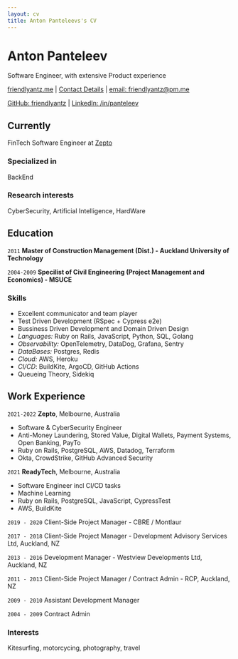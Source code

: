 ```yaml
---
layout: cv
title: Anton Panteleevs's CV
---
```

# Anton Panteleev

Software Engineer, with extensive Product experience

[friendlyantz.me](https://friendlyantz.me) |
[Contact Details](https://hihello.me/p/db5da52c-99b3-4945-b2f9-259e398f6541) | 
[email: friendlyantz@pm.me](mailto:friendlyantz@pm.me)

[GitHub: friendlyantz](https://github.com/friendlyantz) | 
[LinkedIn: /in/panteleev](https://www.linkedin.com/in/panteleev)

## Currently

FinTech Software Engineer at [Zepto](https://www.zepto.com.au/)

### Specialized in

BackEnd

### Research interests

CyberSecurity, Artificial Intelligence, HardWare

## Education

`2011`
__Master of Construction Management (Dist.) - Auckland University of Technology__

`2004-2009`
__Specilist of Civil Engineering (Project Management and Economics) - MSUCE__

### Skills
- Excellent communicator and team player
- Test Driven Development (RSpec + Cypress e2e)
- Bussiness Driven Development and Domain Driven Design
- _Languages:_ Ruby on Rails, JavaScript, Python, SQL, Golang
- _Observability:_ OpenTelemetry, DataDog, Grafana, Sentry
- _DataBases:_ Postgres, Redis
- _Cloud:_ AWS, Heroku
- _CI/CD_: BuildKite, ArgoCD, GitHub Actions
- Queueing Theory, Sidekiq

## Work Experience

`2021-2022`
__Zepto__, Melbourne, Australia

- Software & CyberSecurity Engineer
- Anti-Money Laundering, Stored Value, Digital Wallets, Payment Systems, Open Banking, PayTo
- Ruby on Rails, PostgreSQL, AWS, Datadog, Terraform
- Okta, CrowdStrike, GitHub Advanced Security

`2021`
__ReadyTech__, Melbourne, Australia

- Software Engineer incl CI/CD tasks
- Machine Learning
- Ruby on Rails, PostgreSQL, JavaScript, CypressTest
- AWS, BuildKite

`2019 - 2020`
Client-Side Project Manager - CBRE / Montlaur

`2017 - 2018`
Client-Side Project Manager - Development Advisory Services Ltd, Auckland, NZ

`2013 - 2016`
Development Manager - Westview Developments Ltd, Auckland, NZ

`2011 - 2013`
Client-Side Project Manager / Contract Admin - RCP, Auckland, NZ

`2009 - 2010`
Assistant Development Manager

`2004 - 2009`
Contract Admin

### Interests
Kitesurfing, motorcycing, photography, travel
